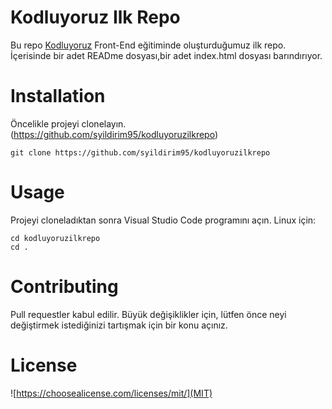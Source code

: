 # Kodluyoruz Ilk Repo

Bu repo [Kodluyoruz](https://www.kodluyoruz.org/) Front-End eğitiminde oluşturduğumuz ilk repo. İçerisinde bir adet READme dosyası,bir adet index.html dosyası barındırıyor.

# Installation

Öncelikle projeyi clonelayın.(https://github.com/syildirim95/kodluyoruzilkrepo)

```
git clone https://github.com/syildirim95/kodluyoruzilkrepo
```

# Usage

Projeyi cloneladıktan sonra Visual Studio Code programını açın.
Linux için:

```
cd kodluyoruzilkrepo
cd .
```

# Contributing

Pull requestler kabul edilir. Büyük değişiklikler için, lütfen önce neyi değiştirmek istediğinizi tartışmak için bir konu açınız.

# License

![https://choosealicense.com/licenses/mit/](MIT)
